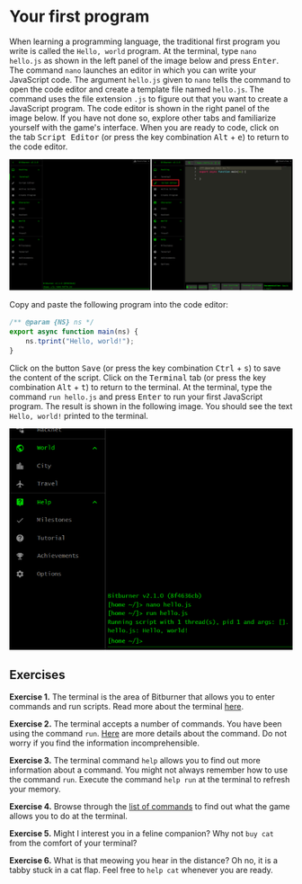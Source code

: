 # Your first program

When learning a programming language, the traditional first program you write is
called the `Hello, world` program. At the terminal, type `nano hello.js` as
shown in the left panel of the image below and press <kbd>Enter</kbd>. The
command `nano` launches an editor in which you can write your JavaScript code.
The argument `hello.js` given to `nano` tells the command to open the code
editor and create a template file named `hello.js`. The command uses the file
extension `.js` to figure out that you want to create a JavaScript program. The
code editor is shown in the right panel of the image below. If you have not done
so, explore other tabs and familiarize yourself with the game's interface. When
you are ready to code, click on the tab <kbd>Script Editor</kbd> (or press the
key combination <kbd>Alt</kbd> + <kbd>e</kbd>) to return to the code editor.

![Hello, world!](../../image/hello/hello.png "Hello, world!")

Copy and paste the following program into the code editor:

```js
/** @param {NS} ns */
export async function main(ns) {
    ns.tprint("Hello, world!");
}
```

Click on the button <kbd>Save</kbd> (or press the key combination
<kbd>Ctrl</kbd> + <kbd>s</kbd>) to save the content of the script. Click on the
<kbd>Terminal</kbd> tab (or press the key combination <kbd>Alt</kbd> +
<kbd>t</kbd>) to return to the terminal. At the terminal, type the command
`run hello.js` and press <kbd>Enter</kbd> to run your first JavaScript program.
The result is shown in the following image. You should see the text
`Hello, world!` printed to the terminal.

![Run, hello, run](../../image/hello/run-hello.png "Run, hello, run")

<!-- ====================================================================== -->

## Exercises

**Exercise 1.** The terminal is the area of Bitburner that allows you to enter
commands and run scripts. Read more about the terminal
[here](https://bitburner-official.readthedocs.io/en/latest/basicgameplay/terminal.html).

**Exercise 2.** The terminal accepts a number of commands. You have been using
the command `run`.
[Here](https://bitburner-official.readthedocs.io/en/latest/basicgameplay/terminal.html#run)
are more details about the command. Do not worry if you find the information
incomprehensible.

**Exercise 3.** The terminal command `help` allows you to find out more
information about a command. You might not always remember how to use the
command `run`. Execute the command `help run` at the terminal to refresh your
memory.

**Exercise 4.** Browse through the
[list of commands](https://bitburner-official.readthedocs.io/en/latest/basicgameplay/terminal.html#commands)
to find out what the game allows you to do at the terminal.

**Exercise 5.** Might I interest you in a feline companion? Why not `buy cat`
from the comfort of your terminal?

**Exercise 6.** What is that meowing you hear in the distance? Oh no, it is a
tabby stuck in a cat flap. Feel free to `help cat` whenever you are ready.

